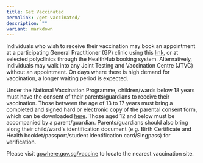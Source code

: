 ```yaml
---
title: Get Vaccinated
permalink: /get-vaccinated/
description: ""
variant: markdown
---
```

Individuals who wish to receive their vaccination may book an appointment at a participating General Practitioner (GP) clinic using this [link](https://book.health.gov.sg/covid), or at selected polyclinics through the HealthHub booking system. Alternatively, individuals may walk into any Joint Testing and Vaccination Centre (JTVC) without an appointment. On days where there is high demand for vaccination, a longer waiting period is expected.
 
Under the National Vaccination Programme, children/wards below 18 years must have the consent of their parents/guardians to receive their vaccination. Those between the age of 13 to 17 years must bring a completed and signed hard or electronic copy of the parental consent form, which can be downloaded <a href="https://www.go.gov.sg/parcf/">here</a>. Those aged 12 and below must be accompanied by a parent/guardian. Parents/guardians should also bring along their child/ward's identification document (e.g. Birth Certificate and Health booklet/passport/student identification card/Singpass) for verification.

Please visit [gowhere.gov.sg/vaccine](https://www.gowhere.gov.sg/vaccine) to locate the nearest vaccination site.